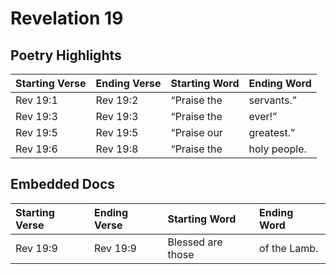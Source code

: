 # Revelation 19

## Poetry Highlights

| Starting Verse | Ending Verse | Starting Word | Ending Word |
| :--- | :--- | :--- | :--- |
| Rev 19:1 | Rev 19:2 | “Praise the | servants.” |
| Rev 19:3 | Rev 19:3 | “Praise the | ever!” |
| Rev 19:5 | Rev 19:5 | “Praise our | greatest.” |
| Rev 19:6 | Rev 19:8 | “Praise the | holy people. |

## Embedded Docs

| Starting Verse | Ending Verse | Starting Word | Ending Word |
| :--- | :--- | :--- | :--- |
| Rev 19:9 | Rev 19:9 | Blessed are those | of the Lamb. |

